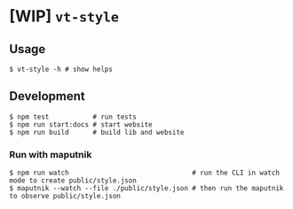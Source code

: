 # [WIP] `vt-style`

## Usage

```shell
$ vt-style -h # show helps
```

## Development

```shell
$ npm test           # run tests
$ npm run start:docs # start website
$ npm run build      # build lib and website
```

### Run with maputnik

```shell
$ npm run watch                               # run the CLI in watch mode to create public/style.json
$ maputnik --watch --file ./public/style.json # then run the maputnik to observe public/style.json
```

